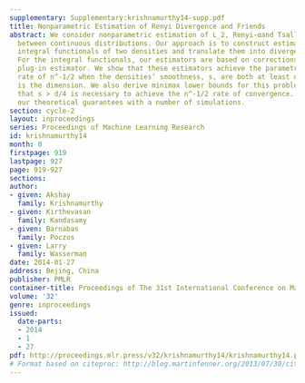 ```yaml
---
supplementary: Supplementary:krishnamurthy14-supp.pdf
title: Nonparametric Estimation of Renyi Divergence and Friends
abstract: We consider nonparametric estimation of L_2, Renyi-αand Tsallis-αdivergences
  between continuous distributions. Our approach is to construct estimators for particular
  integral functionals of two densities and translate them into divergence estimators.
  For the integral functionals, our estimators are based on corrections of a preliminary
  plug-in estimator. We show that these estimators achieve the parametric convergence
  rate of n^-1/2 when the densities’ smoothness, s, are both at least d/4 where d
  is the dimension. We also derive minimax lower bounds for this problem which confirm
  that s > d/4 is necessary to achieve the n^-1/2 rate of convergence. We validate
  our theoretical guarantees with a number of simulations.
section: cycle-2
layout: inproceedings
series: Proceedings of Machine Learning Research
id: krishnamurthy14
month: 0
firstpage: 919
lastpage: 927
page: 919-927
sections: 
author:
- given: Akshay
  family: Krishnamurthy
- given: Kirthevasan
  family: Kandasamy
- given: Barnabas
  family: Poczos
- given: Larry
  family: Wasserman
date: 2014-01-27
address: Bejing, China
publisher: PMLR
container-title: Proceedings of The 31st International Conference on Machine Learning
volume: '32'
genre: inproceedings
issued:
  date-parts:
  - 2014
  - 1
  - 27
pdf: http://proceedings.mlr.press/v32/krishnamurthy14/krishnamurthy14.pdf
# Format based on citeproc: http://blog.martinfenner.org/2013/07/30/citeproc-yaml-for-bibliographies/
---
```

